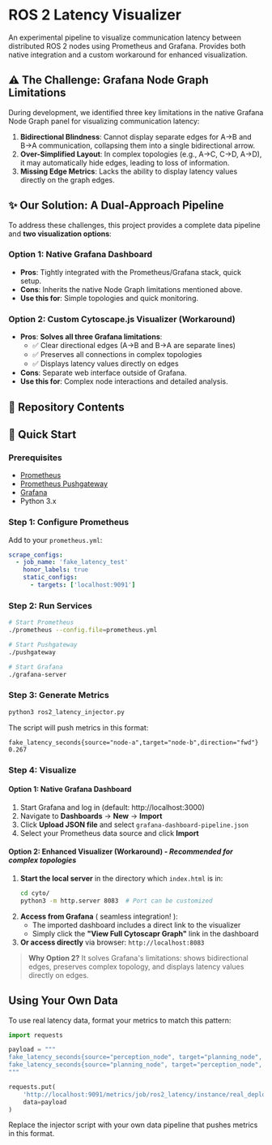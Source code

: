 # ROS 2 Latency Visualizer

An experimental pipeline to visualize communication latency between distributed ROS 2 nodes using Prometheus and Grafana. Provides both native integration and a custom workaround for enhanced visualization.

## ⚠️ The Challenge: Grafana Node Graph Limitations

During development, we identified three key limitations in the native Grafana Node Graph panel for visualizing communication latency:

1.  **Bidirectional Blindness**: Cannot display separate edges for A→B and B→A communication, collapsing them into a single bidirectional arrow.
2.  **Over-Simplified Layout**: In complex topologies (e.g., A→C, C→D, A→D), it may automatically hide edges, leading to loss of information.
3.  **Missing Edge Metrics**: Lacks the ability to display latency values directly on the graph edges.

## ✨ Our Solution: A Dual-Approach Pipeline

To address these challenges, this project provides a complete data pipeline and **two visualization options**:

### Option 1: Native Grafana Dashboard
-   **Pros**: Tightly integrated with the Prometheus/Grafana stack, quick setup.
-   **Cons**: Inherits the native Node Graph limitations mentioned above.
-   **Use this for**: Simple topologies and quick monitoring.

### Option 2: Custom Cytoscape.js Visualizer (Workaround)
-   **Pros**: **Solves all three Grafana limitations**:
    -   ✅ Clear directional edges (A→B and B→A are separate lines)
    -   ✅ Preserves all connections in complex topologies
    -   ✅ Displays latency values directly on edges
-   **Cons**: Separate web interface outside of Grafana.
-   **Use this for**: Complex node interactions and detailed analysis.

## 📁 Repository Contents  


## 🚀 Quick Start

### Prerequisites
-   [Prometheus](https://prometheus.io/download/)
-   [Prometheus Pushgateway](https://github.com/prometheus/pushgateway)
-   [Grafana](https://grafana.com/grafana/download)
-   Python 3.x

### Step 1: Configure Prometheus
Add to your `prometheus.yml`:

```yaml
scrape_configs:
  - job_name: 'fake_latency_test'
    honor_labels: true
    static_configs:
      - targets: ['localhost:9091']
```

### Step 2: Run Services  
```bash
# Start Prometheus
./prometheus --config.file=prometheus.yml

# Start Pushgateway
./pushgateway

# Start Grafana
./grafana-server
```

### Step 3: Generate Metrics
```bash
python3 ros2_latency_injector.py
```
The script will push metrics in this format:
```text
fake_latency_seconds{source="node-a",target="node-b",direction="fwd"} 0.267
```

### Step 4: Visualize

#### Option 1: Native Grafana Dashboard
1.  Start Grafana and log in (default: http://localhost:3000)
2.  Navigate to **Dashboards** → **New** → **Import**
3.  Click **Upload JSON file** and select `grafana-dashboard-pipeline.json`
4.  Select your Prometheus data source and click **Import**

#### Option 2: Enhanced Visualizer (Workaround) - *Recommended for complex topologies*
1.  **Start the local server** in the directory which `index.html` is in:
    ```bash
    cd cyto/
    python3 -m http.server 8083  # Port can be customized
    ```
2.  **Access from Grafana** ( seamless integration! ):
    -   The imported dashboard includes a direct link to the visualizer
    -   Simply click the **"View Full Cytoscapr Graph"** link in the dashboard
3.  **Or access directly** via browser: `http://localhost:8083`

> **Why Option 2?** It solves Grafana's limitations: shows bidirectional edges, preserves complex topology, and displays latency values directly on edges.

## Using Your Own Data  
To use real latency data, format your metrics to match this pattern:
```python
import requests

payload = """
fake_latency_seconds{source="perception_node", target="planning_node", direction="fwd"} 0.15
fake_latency_seconds{source="planning_node", target="perception_node", direction="rev"} 0.22
"""

requests.put(
    'http://localhost:9091/metrics/job/ros2_latency/instance/real_deployment',
    data=payload
)
```
Replace the injector script with your own data pipeline that pushes metrics in this format.


